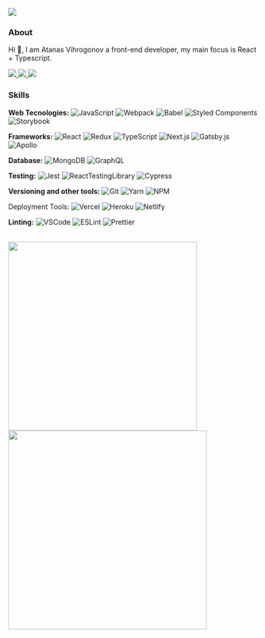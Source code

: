 
<p><img src="https://visitor-badge.glitch.me/badge?page_id=AtanasVihrogonov" /></p>
 
### About <p align="right">
  Hi 👋, I am Atanas Vihrogonov a front-end developer, my main focus is React + Typescript.
  
  <a href="https://www.linkedin.com/in/atanasvihrogonov">
    <img src="https://img.shields.io/twitter/url?color=4F8FFB&label=Linkedin&logo=linkedin&logoColor=4F8FFB&style=flat&url=https%3A%2F%2Fwww.linkedin.com%2Fin%2Fatanasvihrogonov%2F" />
  </a>
  
  <a href="https://twitter.com/TheAV_001">
    <img src="https://img.shields.io/twitter/url?color=4F8FFB&label=Twitter&logo=twitter&logoColor=4F8FFB&style=flat&url=https%3A%2F%2Ftwitter.com%2FTheAV_001" />
  </a>
  
  <a href="https://avihrogonov.co.uk">
    <img src="https://img.shields.io/twitter/url?color=4F8FFB&label=Portfolio&logoColor=4F8FFB&style=flat&url=https%3A%2F%2Fgithub.com%2FAtanasVihrogonov" />
  </a>
</p>

### Skills
<p>
  <strong>Web Tecnologies:</strong>
  <img alt="JavaScript" src="https://img.shields.io/badge/-JavaScript-f0db4f?style=flat&logo=javascript&logoColor=white" />
  <img alt="Webpack" src="https://img.shields.io/badge/-Webpack-8DD6F9?style=flat&logo=webpack&logoColor=white" /> 
  <img alt="Babel" src="https://img.shields.io/badge/-Babel-ecd75b?style=flat&logo=babel&logoColor=white" /> 
  <img alt="Styled Components" src="https://img.shields.io/badge/-Styled_Components-3b3b3b?style=flat&logo=styled-components&logoColor=white" />
  <img alt="Storybook" src="https://img.shields.io/badge/-Storybook-f74481?style=flat&logo=storybook&logoColor=white" />
</p>
 
<p>
  <strong>Frameworks:</strong>
  <img alt="React" src="https://img.shields.io/badge/-React-61dbfb?style=flat&logo=react&logoColor=white" />
  <img alt="Redux" src="https://img.shields.io/badge/-Redux-764ABC?style=flat&logo=redux&logoColor=white" />
  <img alt="TypeScript" src="https://img.shields.io/badge/-TypeScript-007ACC?style=flat&logo=typescript&logoColor=white" />
  <img alt="Next.js" src="https://img.shields.io/badge/-Next.js-000000?style=flat&logo=next.js&logoColor=white" /> 
  <img alt="Gatsby.js" src="https://img.shields.io/badge/-Gatsby.js-362066?style=flat&logo=gatsby&logoColor=white" />
  <img alt="Apollo" src="https://img.shields.io/badge/-Apollo%20GraphQL-311C87?style=flat&logo=apollo-graphql&logoColor=white" />
</p>
  
<p>
  <strong>Database:</strong>
  <img alt="MongoDB" src="https://img.shields.io/badge/-MongoDB-13aa52?style=flat&logo=mongodb&logoColor=white" />
  <img alt="GraphQL" src="https://img.shields.io/badge/-GraphQL-E10098?style=flat&logo=graphql&logoColor=white" />
</p>

<p>
  <strong>Testing:</strong>
  <img alt="Jest" src="https://img.shields.io/badge/-Jest-98425b?style=flat&logo=jest&logoColor=white" />
  <img alt="ReactTestingLibrary" src="https://img.shields.io/badge/-Testing Library-e33332?style=flat&logo=testinglibrary&logoColor=white" />
  <img alt="Cypress" src="https://img.shields.io/badge/-Cypress-5c5c5e?style=flat&logo=cypress&logoColor=white" />
</p>

<p>
  <strong>Versioning and other tools:</strong>
  <img alt="Git" src="https://img.shields.io/badge/-Git-222222?style=flat&logo=git&logoColor=white" />
  <img alt="Yarn" src="https://img.shields.io/badge/-Yarn-2b8ab6?style=flat&logo=yarn&logoColor=white" /> 
  <img alt="NPM" src="https://img.shields.io/badge/-NPM-CB3837?style=flat&logo=npm&logoColor=white" />
</p>
  
<p
  <strong>Deployment Tools:</strong>
  <img alt="Vercel" src="https://img.shields.io/badge/-Vercel-000000?style=flat&logo=vercel&logoColor=white" />
  <img alt="Heroku" src="https://img.shields.io/badge/-Heroku-430098?style=flat&logo=heroku&logoColor=white" />
  <img alt="Netlify" src="https://img.shields.io/badge/-Netlify-0e1e25?style=flat&logo=netlify&logoColor=39acbc" /> 
</p>

<p>
  <strong>Linting:</strong>
  <img alt="VSCode" src="https://img.shields.io/badge/-VSCode-3fa7ec?style=flat&logo=visualstudiocode&logoColor=white" />
  <img alt="ESLint" src="https://img.shields.io/badge/-ESLint-7c7cec?style=flat&logo=eslint&logoColor=white" />
  <img alt="Prettier" src="https://img.shields.io/badge/-Prettier-1a2b34?style=flat&logo=prettier&logoColor=white" />
</p>

<br />

<a href="#" align="center">
  <img width="380vw" src="https://github-readme-stats.vercel.app/api?username=atanasvihrogonov&show_icons=true&theme=tokyonight" />
  <img width="400vw" src="https://github-readme-streak-stats.herokuapp.com/?user=atanasvihrogonov&theme=tokyonight" />
</a>








 








